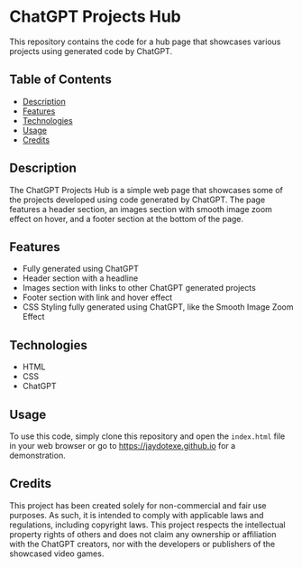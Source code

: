 # ChatGPT Projects Hub

This repository contains the code for a hub page that showcases various projects using generated code by ChatGPT.

## Table of Contents

- [Description](#description)
- [Features](#features)
- [Technologies](#technologies)
- [Usage](#usage)
- [Credits](#credits)

## Description

The ChatGPT Projects Hub is a simple web page that showcases some of the projects developed using code generated by
ChatGPT. The page features a header section, an images section with smooth image zoom effect on hover, and a footer
section at the bottom of the page.

## Features

- Fully generated using ChatGPT
- Header section with a headline
- Images section with links to other ChatGPT generated projects
- Footer section with link and hover effect
- CSS Styling fully generated using ChatGPT, like the Smooth Image Zoom Effect

## Technologies

- HTML
- CSS
- ChatGPT

## Usage

To use this code, simply clone this repository and open the `index.html` file in your web browser or go
to https://jaydotexe.github.io for a demonstration.

## Credits

This project has been created solely for non-commercial and fair use purposes. As such, it is intended to comply with
applicable laws and regulations, including copyright laws. This project respects the intellectual property rights of
others and does not claim any ownership or affiliation with the ChatGPT creators, nor with the developers or publishers
of the showcased video games.

